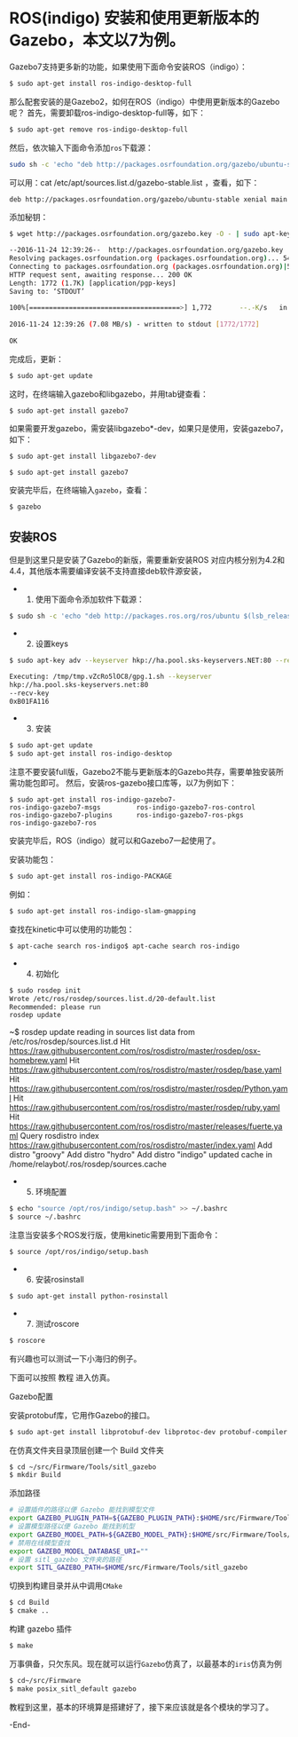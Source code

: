 # ROS(indigo) 安装和使用更新版本的Gazebo，本文以7为例。

Gazebo7支持更多新的功能，如果使用下面命令安装ROS（indigo）：

```bash
$ sudo apt-get install ros-indigo-desktop-full  
```
那么配套安装的是Gazebo2，如何在ROS（indigo）中使用更新版本的Gazebo呢？
首先，需要卸载ros-indigo-desktop-full等，如下：

```bash
$ sudo apt-get remove ros-indigo-desktop-full   
```

然后，依次输入下面命令添加`ros`下载源：

```bash
sudo sh -c 'echo "deb http://packages.osrfoundation.org/gazebo/ubuntu-stable `lsb_release -cs` main" > /etc/apt/sources.list.d/gazebo-stable.list'  
```

可以用：cat /etc/apt/sources.list.d/gazebo-stable.list ，查看，如下：

```bash
deb http://packages.osrfoundation.org/gazebo/ubuntu-stable xenial main
```

添加秘钥：

```bash
$ wget http://packages.osrfoundation.org/gazebo.key -O - | sudo apt-key add -  

--2016-11-24 12:39:26--  http://packages.osrfoundation.org/gazebo.key  
Resolving packages.osrfoundation.org (packages.osrfoundation.org)... 54.193.183.180  
Connecting to packages.osrfoundation.org (packages.osrfoundation.org)|54.193.183.180|:80... [sudo] password for relaybot: connected.  
HTTP request sent, awaiting response... 200 OK  
Length: 1772 (1.7K) [application/pgp-keys]  
Saving to: ‘STDOUT’  
  
100%[======================================>] 1,772       --.-K/s   in 0s        
  
2016-11-24 12:39:26 (7.08 MB/s) - written to stdout [1772/1772]  
  
OK  
```


完成后，更新：
```bash
$ sudo apt-get update  
```

这时，在终端输入gazebo和libgazebo，并用tab键查看：

```
$ sudo apt-get install gazebo7
```

如果需要开发gazebo，需安装libgazebo*-dev，如果只是使用，安装gazebo7，如下：

```bash
$ sudo apt-get install libgazebo7-dev  
```

```bash
$ sudo apt-get install gazebo7  
```

安装完毕后，在终端输入`gazebo`，查看：

```bash
$ gazebo  
```
## 安装ROS
 但是到这里只是安装了Gazebo的新版，需要重新安装ROS
 对应内核分别为4.2和4.4，其他版本需要编译安装不支持直接deb软件源安装，

- 1. 使用下面命令添加软件下载源：

```bash
$ sudo sh -c 'echo "deb http://packages.ros.org/ros/ubuntu $(lsb_release -sc) main" > /etc/apt/sources.list.d/ros-latest.list'
```

- 2. 设置keys

```bash
$ sudo apt-key adv --keyserver hkp://ha.pool.sks-keyservers.NET:80 --recv-key 0xB01FA116

Executing: /tmp/tmp.vZcRo5lOC8/gpg.1.sh --keyserver
hkp://ha.pool.sks-keyservers.net:80
--recv-key
0xB01FA116
```
- 3. 安装

```bash
$ sudo apt-get update
$ sudo apt-get install ros-indigo-desktop
```
注意不要安装full版，Gazebo2不能与更新版本的Gazebo共存，需要单独安装所需功能包即可。
然后，安装ros-gazebo接口库等，以7为例如下：

```
$ sudo apt-get install ros-indigo-gazebo7-  
ros-indigo-gazebo7-msgs         ros-indigo-gazebo7-ros-control  
ros-indigo-gazebo7-plugins      ros-indigo-gazebo7-ros-pkgs  
ros-indigo-gazebo7-ros  
```
安装完毕后，ROS（indigo）就可以和Gazebo7一起使用了。

安装功能包：
```bash
$ sudo apt-get install ros-indigo-PACKAGE
```

例如：
```bash
$ sudo apt-get install ros-indigo-slam-gmapping
```
查找在kinetic中可以使用的功能包：
```bash
$ apt-cache search ros-indigo$ apt-cache search ros-indigo
```

- 4. 初始化
```bash
$ sudo rosdep init
Wrote /etc/ros/rosdep/sources.list.d/20-default.list
Recommended: please run
rosdep update
```


~$ rosdep update
reading in sources list data from /etc/ros/rosdep/sources.list.d
Hit https://raw.githubusercontent.com/ros/rosdistro/master/rosdep/osx-homebrew.yaml
Hit https://raw.githubusercontent.com/ros/rosdistro/master/rosdep/base.yaml
Hit https://raw.githubusercontent.com/ros/rosdistro/master/rosdep/Python.yaml
Hit https://raw.githubusercontent.com/ros/rosdistro/master/rosdep/ruby.yaml
Hit https://raw.githubusercontent.com/ros/rosdistro/master/releases/fuerte.yaml
Query rosdistro index https://raw.githubusercontent.com/ros/rosdistro/master/index.yaml
Add distro "groovy"
Add distro "hydro"
Add distro "indigo"
updated cache in /home/relaybot/.ros/rosdep/sources.cache

- 5. 环境配置

```bash
$ echo "source /opt/ros/indigo/setup.bash" >> ~/.bashrc
$ source ~/.bashrc
```
注意当安装多个ROS发行版，使用kinetic需要用到下面命令：

```bash
$ source /opt/ros/indigo/setup.bash
```

- 6. 安装rosinstall

```bash
$ sudo apt-get install python-rosinstall
```

- 7. 测试roscore

```bash
$ roscore
```
有兴趣也可以测试一下小海归的例子。


下面可以按照 教程 进入仿真。

Gazebo配置

安装protobuf库，它用作Gazebo的接口。

```bash
$ sudo apt-get install libprotobuf-dev libprotoc-dev protobuf-compiler libeigen3-dev 
```

在仿真文件夹目录顶层创建一个 Build 文件夹

```bash
$ cd ~/src/Firmware/Tools/sitl_gazebo
$ mkdir Build
```

添加路径

```bash
# 设置插件的路径以便 Gazebo 能找到模型文件
export GAZEBO_PLUGIN_PATH=${GAZEBO_PLUGIN_PATH}:$HOME/src/Firmware/Tools/sitl_gazebo/Build
# 设置模型路径以便 Gazebo 能找到机型
export GAZEBO_MODEL_PATH=${GAZEBO_MODEL_PATH}:$HOME/src/Firmware/Tools/sitl_gazebo/models
# 禁用在线模型查找
export GAZEBO_MODEL_DATABASE_URI=""
# 设置 sitl_gazebo 文件夹的路径
export SITL_GAZEBO_PATH=$HOME/src/Firmware/Tools/sitl_gazebo
```

切换到构建目录并从中调用`CMake`
```bash
$ cd Build
$ cmake ..
```
构建 gazebo 插件

```bash
$ make
```

万事俱备，只欠东风。现在就可以运行`Gazebo`仿真了，以最基本的`iris`仿真为例

```bash
$ cd~/src/Firmware
$ make posix_sitl_default gazebo
```

教程到这里，基本的环境算是搭建好了，接下来应该就是各个模块的学习了。

-End-
